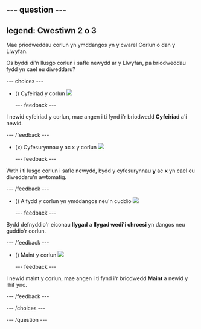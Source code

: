 --- question ---
---
legend: Cwestiwn 2 o 3
---

Mae priodweddau corlun yn ymddangos yn y cwarel Corlun o dan y Llwyfan.

Os byddi di'n llusgo corlun i safle newydd ar y Llwyfan, pa briodweddau fydd yn cael eu diweddaru?

--- choices ---

- () Cyfeiriad y corlun ![](images/direction.png)

  --- feedback ---

I newid cyfeiriad y corlun, mae angen i ti fynd i'r briodwedd **Cyfeiriad** a'i newid.

  --- /feedback ---

- (x) Cyfesurynnau y ac x y corlun ![](images/coordinates.png)

  --- feedback ---

Wrth i ti lusgo corlun i safle newydd, bydd y cyfesurynnau **y** ac **x** yn cael eu diweddaru'n awtomatig.

  --- /feedback ---

- () A fydd y corlun yn ymddangos neu'n cuddio ![](images/visibility.png)

  --- feedback ---

Bydd defnyddio'r eiconau **llygad** a **llygad wedi'i chroesi** yn dangos neu guddio'r corlun.

  --- /feedback ---

- () Maint y corlun ![](images/size.png)

  --- feedback ---

I newid maint y corlun, mae angen i ti fynd i'r briodwedd **Maint** a newid y rhif yno.

  --- /feedback ---

--- /choices ---

--- /question ---
